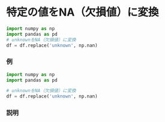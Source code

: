 # 特定の値をNA（欠損値）に変換

```python
import numpy as np
import pandas as pd
# unknownをNA（欠損値）に変換
df = df.replace('unknown', np.nan)
```


### 例

```python
import numpy as np
import pandas as pd

# unknownをNA（欠損値）に変換
df = df.replace('unknown', np.nan)
```

### 説明

